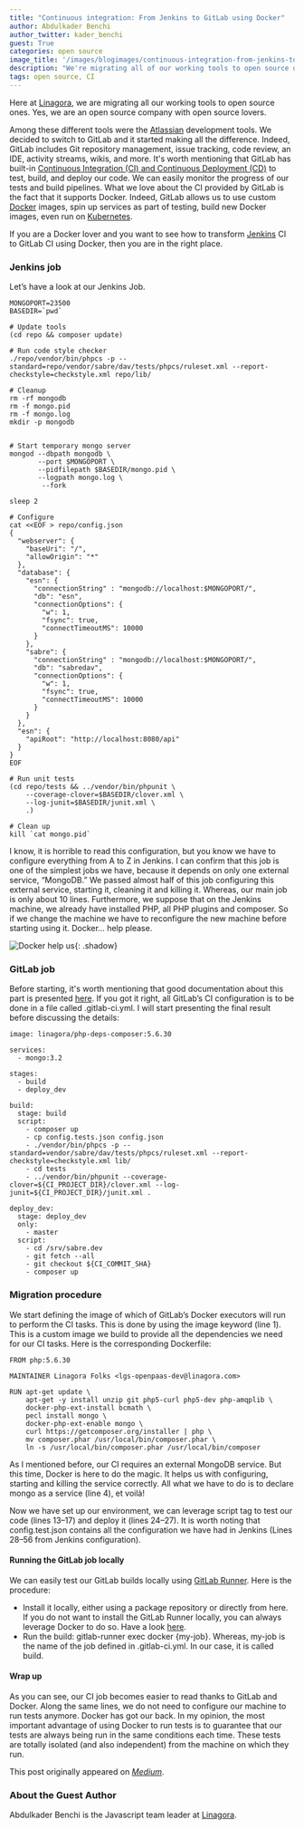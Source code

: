 ```yaml
---
title: "Continuous integration: From Jenkins to GitLab using Docker"
author: Abdulkader Benchi
author_twitter: kader_benchi
guest: True
categories: open source
image_title: '/images/blogimages/continuous-integration-from-jenkins-to-gitlab-using-docker.jpg'
description: "We're migrating all of our working tools to open source ones, and moving to GitLab has made all the difference."
tags: open source, CI
---
```


 Here at [Linagora](https://linagora.com/), we are migrating all our working tools to open source ones. Yes, we are an open source company with open source lovers.

<!-- more -->

Among these different tools were the [Atlassian](https://www.atlassian.com/) development tools. We decided to switch to GitLab and it started making all the difference. Indeed, GitLab includes Git repository management, issue tracking, code review, an IDE, activity streams, wikis, and more. It's worth mentioning that GitLab has built-in [Continuous Integration (CI) and Continuous Deployment (CD)](/topics/ci-cd/) to test, build, and deploy our code. We can easily monitor the progress of our tests and build pipelines. What we love about the CI provided by GitLab is the fact that it supports Docker. Indeed, GitLab allows us to use custom [Docker](https://www.docker.com/) images, spin up services as part of testing, build new Docker images, even run on [Kubernetes](https://kubernetes.io/).

If you are a Docker lover and you want to see how to transform [Jenkins](https://jenkins.io/) CI to GitLab CI using Docker, then you are in the right place.

### Jenkins job

Let’s have a look at our Jenkins Job.

```
MONGOPORT=23500
BASEDIR=`pwd`

# Update tools
(cd repo && composer update)

# Run code style checker
./repo/vendor/bin/phpcs -p --standard=repo/vendor/sabre/dav/tests/phpcs/ruleset.xml --report-checkstyle=checkstyle.xml repo/lib/

# Cleanup
rm -rf mongodb
rm -f mongo.pid
rm -f mongo.log
mkdir -p mongodb


# Start temporary mongo server
mongod --dbpath mongodb \
       --port $MONGOPORT \
       --pidfilepath $BASEDIR/mongo.pid \
       --logpath mongo.log \
        --fork

sleep 2

# Configure
cat <<EOF > repo/config.json
{
  "webserver": {
    "baseUri": "/",
    "allowOrigin": "*"
  },
  "database": {
    "esn": {
      "connectionString" : "mongodb://localhost:$MONGOPORT/",
      "db": "esn",
      "connectionOptions": {
        "w": 1,
        "fsync": true,
        "connectTimeoutMS": 10000
      }
    },
    "sabre": {
      "connectionString" : "mongodb://localhost:$MONGOPORT/",
      "db": "sabredav",
      "connectionOptions": {
        "w": 1,
        "fsync": true,
        "connectTimeoutMS": 10000
      }
    }
  },
  "esn": {
    "apiRoot": "http://localhost:8080/api"
  }
}
EOF

# Run unit tests
(cd repo/tests && ../vendor/bin/phpunit \
    --coverage-clover=$BASEDIR/clover.xml \
    --log-junit=$BASEDIR/junit.xml \
    .)

# Clean up
kill `cat mongo.pid`
```

I know, it is horrible to read this configuration, but you know we have to configure everything from A to Z in Jenkins. I can confirm that this job is one of the simplest jobs we have, because it depends on only one external service, “MongoDB.” We passed almost half of this job configuring this external service, starting it, cleaning it and killing it. Whereas, our main job is only about 10 lines. Furthermore, we suppose that on the Jenkins machine, we already have installed PHP, all PHP plugins and composer. So if we change the machine we have to reconfigure the new machine before starting using it. Docker… help please.

![Docker help us](/images/blogimages/sos-docker.jpg){: .shadow}<br>

### GitLab job

Before starting, it's worth mentioning that good documentation about this part is presented [here](https://docs.gitlab.com/ee/ci/docker/using_docker_images.html). If you got it right, all GitLab’s CI configuration is to be done in a file called .gitlab-ci.yml. I will start presenting the final result before discussing the details:

```
image: linagora/php-deps-composer:5.6.30

services:
  - mongo:3.2

stages:
  - build
  - deploy_dev

build:
  stage: build
  script:
    - composer up
    - cp config.tests.json config.json
    - ./vendor/bin/phpcs -p --standard=vendor/sabre/dav/tests/phpcs/ruleset.xml --report-checkstyle=checkstyle.xml lib/
    - cd tests
    - ../vendor/bin/phpunit --coverage-clover=${CI_PROJECT_DIR}/clover.xml --log-junit=${CI_PROJECT_DIR}/junit.xml .

deploy_dev:
  stage: deploy_dev
  only:
    - master
  script:
    - cd /srv/sabre.dev
    - git fetch --all
    - git checkout ${CI_COMMIT_SHA}
    - composer up
```

### Migration procedure

We start defining the image of which of GitLab’s Docker executors will run to perform the CI tasks. This is done by using the image keyword (line 1). This is a custom image we build to provide all the dependencies we need for our CI tasks. Here is the corresponding Dockerfile:

```
FROM php:5.6.30

MAINTAINER Linagora Folks <lgs-openpaas-dev@linagora.com>

RUN apt-get update \
    apt-get -y install unzip git php5-curl php5-dev php-amqplib \
    docker-php-ext-install bcmath \
    pecl install mongo \
    docker-php-ext-enable mongo \
    curl https://getcomposer.org/installer | php \
    mv composer.phar /usr/local/bin/composer.phar \
    ln -s /usr/local/bin/composer.phar /usr/local/bin/composer
```

As I mentioned before, our CI requires an external MongoDB service. But this time, Docker is here to do the magic. It helps us with configuring, starting and killing the service correctly. All what we have to do is to declare mongo as a service (line 4), et voilà!

Now we have set up our environment, we can leverage script tag to test our code (lines 13–17) and deploy it (lines 24–27). It is worth noting that config.test.json contains all the configuration we have had in Jenkins (Lines 28–56 from Jenkins configuration).

#### Running the GitLab job locally

We can easily test our GitLab builds locally using [GitLab Runner](https://gitlab.com/gitlab-org/gitlab-runner/blob/master/docs/commands/README.md). Here is the procedure:

* Install it locally, either using a package repository or directly from here. If you do not want to install the GitLab Runner locally, you can always leverage Docker to do so. Have a look [here](https://gitlab.com/gitlab-org/gitlab-runner/issues/312).
* Run the build: gitlab-runner exec docker {my-job}. Whereas, my-job is the name of the job defined in .gitlab-ci.yml. In our case, it is called build.

#### Wrap up

As you can see, our CI job becomes easier to read thanks to GitLab and Docker. Along the same lines, we do not need to configure our machine to run tests anymore. Docker has got our back. In my opinion, the most important advantage of using Docker to run tests is to guarantee that our tests are always being run in the same conditions each time. These tests are totally isolated (and also independent) from the machine on which they run.

This post originally appeared on _[Medium](https://medium.com/linagora-engineering/docker-my-precious-6efbce900dcb)_.

### About the Guest Author

Abdulkader Benchi is the Javascript team leader at [Linagora](https://linagora.com/careers).
